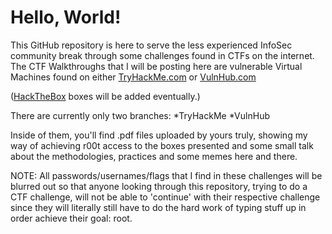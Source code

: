 # Hello, World!

This GitHub repository is here to serve the less experienced InfoSec community break through some challenges found in CTFs on the internet. The CTF Walkthroughs that I will be posting here are vulnerable Virtual Machines found on either [TryHackMe.com](https://tryhackme.com) or [VulnHub.com](https://vulnhub.com) 

([HackTheBox](https://hackthebox.eu) boxes will be added eventually.)

There are currently only two branches: 
*TryHackMe 
*VulnHub

Inside of them, you'll find .pdf files uploaded by yours truly, showing my way of achieving r00t access to the boxes presented and some small talk about the methodologies, practices and some memes here and there.

NOTE:
All passwords/usernames/flags that I find in these challenges will be blurred out so that anyone looking through this repository, trying to do a CTF challenge, will not be able to 'continue' with their respective challenge since they will literally still have to do the hard  work of typing stuff up in order achieve their goal: root.
